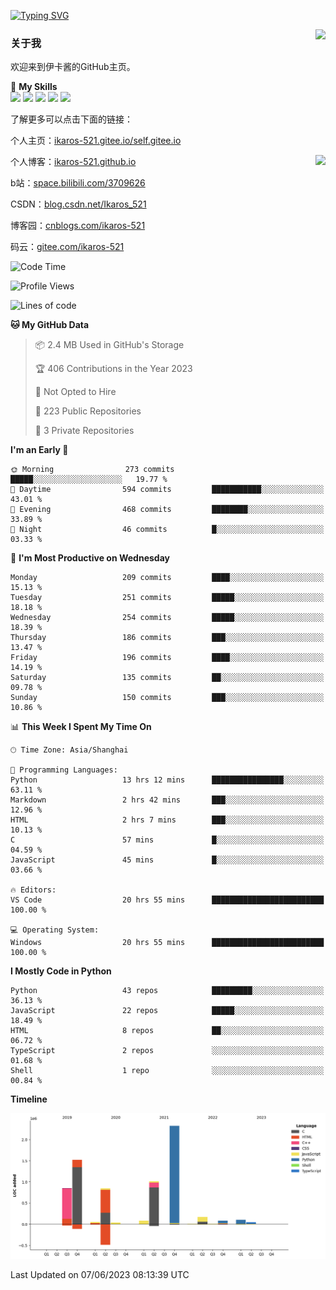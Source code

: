 [![Typing SVG](https://readme-typing-svg.herokuapp.com?size=25&duration=2500&color=8C43EA&vCenter=true&width=200&height=40&lines=Hi+Welcome+%F0%9F%91%8B%F0%9F%8F%BB;I'm+Love丶伊卡洛斯)](https://git.io/typing-svg)

<a href="#">
  <img align="right" src="https://github-readme-stats.vercel.app/api?username=Ikaros-521&count_private=true&show_icons=true&bg_color=15,f2f7fd,E0EAFC" />
</a>

### 关于我

欢迎来到伊卡酱的GitHub主页。

🌟 **My Skills**  
![](https://img.shields.io/badge/-C-A8B9CC?style=flat-square&logo=C&logoColor=fff)
![](https://img.shields.io/badge/-Python-3776AB?style=flat-square&logo=Python&logoColor=fff)
![](https://img.shields.io/badge/-JavaScript-F7DF1E?style=flat-square&logo=JavaScript&logoColor=fff)
![](https://img.shields.io/badge/-C++-00599C?style=flat-square&logo=Cpp&logoColor=fff)
![](https://img.shields.io/badge/-Linux-000000?style=flat-square&logo=Linux&logoColor=fff)

了解更多可以点击下面的链接：  

个人主页：[ikaros-521.gitee.io/self.gitee.io](https://ikaros-521.gitee.io/self.gitee.io/)  

<img align='right' src="https://github.com/Ikaros-521/Ikaros-521/assets/40910637/3a5e50bc-91dc-4aa5-b7a0-8b27ad1c2b33" height="432">

个人博客：[ikaros-521.github.io](https://ikaros-521.github.io/)  

b站：[space.bilibili.com/3709626](https://space.bilibili.com/3709626)  

CSDN：[blog.csdn.net/Ikaros_521](https://blog.csdn.net/Ikaros_521)  

博客园：[cnblogs.com/ikaros-521](https://www.cnblogs.com/ikaros-521)  

码云：[gitee.com/ikaros-521](https://gitee.com/ikaros-521)  


<!--START_SECTION:waka-->
![Code Time](http://img.shields.io/badge/Code%20Time-229%20hrs%2019%20mins-blue)

![Profile Views](http://img.shields.io/badge/Profile%20Views-24-blue)

![Lines of code](https://img.shields.io/badge/From%20Hello%20World%20I%27ve%20Written-7.2%20million%20lines%20of%20code-blue)

**🐱 My GitHub Data** 

> 📦 2.4 MB Used in GitHub's Storage 
 > 
> 🏆 406 Contributions in the Year 2023
 > 
> 🚫 Not Opted to Hire
 > 
> 📜 223 Public Repositories 
 > 
> 🔑 3 Private Repositories 
 > 
**I'm an Early 🐤** 

```text
🌞 Morning                273 commits         █████░░░░░░░░░░░░░░░░░░░░   19.77 % 
🌆 Daytime                594 commits         ███████████░░░░░░░░░░░░░░   43.01 % 
🌃 Evening                468 commits         ████████░░░░░░░░░░░░░░░░░   33.89 % 
🌙 Night                  46 commits          █░░░░░░░░░░░░░░░░░░░░░░░░   03.33 % 
```
📅 **I'm Most Productive on Wednesday** 

```text
Monday                   209 commits         ████░░░░░░░░░░░░░░░░░░░░░   15.13 % 
Tuesday                  251 commits         █████░░░░░░░░░░░░░░░░░░░░   18.18 % 
Wednesday                254 commits         █████░░░░░░░░░░░░░░░░░░░░   18.39 % 
Thursday                 186 commits         ███░░░░░░░░░░░░░░░░░░░░░░   13.47 % 
Friday                   196 commits         ████░░░░░░░░░░░░░░░░░░░░░   14.19 % 
Saturday                 135 commits         ██░░░░░░░░░░░░░░░░░░░░░░░   09.78 % 
Sunday                   150 commits         ███░░░░░░░░░░░░░░░░░░░░░░   10.86 % 
```


📊 **This Week I Spent My Time On** 

```text
🕑︎ Time Zone: Asia/Shanghai

💬 Programming Languages: 
Python                   13 hrs 12 mins      ████████████████░░░░░░░░░   63.11 % 
Markdown                 2 hrs 42 mins       ███░░░░░░░░░░░░░░░░░░░░░░   12.96 % 
HTML                     2 hrs 7 mins        ███░░░░░░░░░░░░░░░░░░░░░░   10.13 % 
C                        57 mins             █░░░░░░░░░░░░░░░░░░░░░░░░   04.59 % 
JavaScript               45 mins             █░░░░░░░░░░░░░░░░░░░░░░░░   03.66 % 

🔥 Editors: 
VS Code                  20 hrs 55 mins      █████████████████████████   100.00 % 

💻 Operating System: 
Windows                  20 hrs 55 mins      █████████████████████████   100.00 % 
```

**I Mostly Code in Python** 

```text
Python                   43 repos            █████████░░░░░░░░░░░░░░░░   36.13 % 
JavaScript               22 repos            █████░░░░░░░░░░░░░░░░░░░░   18.49 % 
HTML                     8 repos             ██░░░░░░░░░░░░░░░░░░░░░░░   06.72 % 
TypeScript               2 repos             ░░░░░░░░░░░░░░░░░░░░░░░░░   01.68 % 
Shell                    1 repo              ░░░░░░░░░░░░░░░░░░░░░░░░░   00.84 % 
```



**Timeline**

![Lines of Code chart](https://raw.githubusercontent.com/Ikaros-521/Ikaros-521/main/assets/bar_graph.png)


 Last Updated on 07/06/2023 08:13:39 UTC
<!--END_SECTION:waka-->


<!--
**Ikaros-521/Ikaros-521** is a ✨ _special_ ✨ repository because its `README.md` (this file) appears on your GitHub profile.

Here are some ideas to get you started:

- 🔭 I’m currently working on ...
- 🌱 I’m currently learning ...
- 👯 I’m looking to collaborate on ...
- 🤔 I’m looking for help with ...
- 💬 Ask me about ...
- 📫 How to reach me: ...
- 😄 Pronouns: ...
- ⚡ Fun fact: ...
-->
